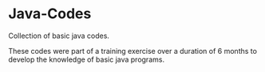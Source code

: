 # Java-Codes
Collection of basic java codes.

These codes were part of a training exercise over a duration of 6 months to develop the knowledge of basic java programs.
